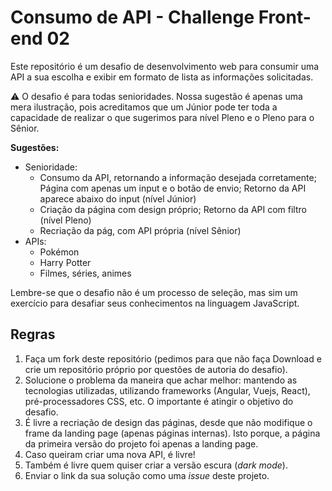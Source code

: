 # Consumo de API - Challenge Front-end 02

Este repositório é um desafio de desenvolvimento web para consumir uma API a sua escolha e exibir em formato de lista as informações solicitadas. 

⚠️ O desafio é para todas senioridades. Nossa sugestão é apenas uma mera ilustração, pois acreditamos que um Júnior pode ter toda a capacidade de realizar o que sugerimos para nível Pleno e o Pleno para o Sênior. 

**Sugestões:** 
- Senioridade:
  - Consumo da API, retornando a informação desejada corretamente; Página com apenas um input e o botão de envio; Retorno da API aparece abaixo do input (nível Júnior)
  - Criação da página com design próprio; Retorno da API com filtro (nível Pleno)
  - Recriação da pág, com API própria (nível Sênior)
- APIs:
  - Pokémon
  - Harry Potter
  - Filmes, séries, animes

Lembre-se que o desafio não é um processo de seleção, mas sim um exercício para desafiar seus conhecimentos na linguagem JavaScript. 

## Regras
1. Faça um fork deste repositório (pedimos para que não faça Download e crie um repositório próprio por questões de autoria do desafio).
2. Solucione o problema da maneira que achar melhor: mantendo as tecnologias utilizadas, utilizando frameworks (Angular, Vuejs, React), pré-processadores CSS, etc. O importante é atingir o objetivo do desafio.
3. É livre a recriação de design das páginas, desde que não modifique o frame da landing page (apenas páginas internas). Isto porque, a página da primeira versão do projeto foi apenas a landing page. 
4. Caso queiram criar uma nova API, é livre!
5. Também é livre quem quiser criar a versão escura (*dark mode*).
6. Enviar o link da sua solução como uma *issue* deste projeto.
